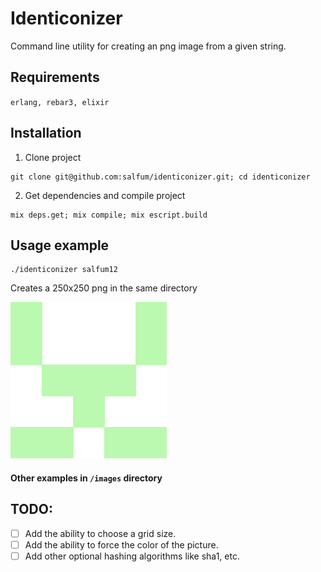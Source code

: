 # Identiconizer

Command line utility for creating an png image from a given string.

## Requirements

`erlang, rebar3, elixir`

## Installation

1. Clone project
```
git clone git@github.com:salfum/identiconizer.git; cd identiconizer
```
2. Get dependencies and compile project
```
mix deps.get; mix compile; mix escript.build
```

## Usage example
```
./identiconizer salfum12
```
Creates a 250x250 png in the same directory

![Example image salfum12](images/salfum12.png "Example image salfum12")
#### Other examples in `/images` directory

## TODO:
- [ ] Add the ability to choose a grid size.
- [ ] Add the ability to force the color of the picture.
- [ ] Add other optional hashing algorithms like sha1, etc.
